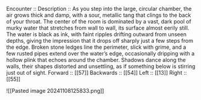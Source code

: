 Encounter :: 
Description :: As you step into the large, circular chamber, the air grows thick and damp, with a sour, metallic tang that clings to the back of your throat. The center of the room is dominated by a vast, dark pool of murky water that stretches from wall to wall, its surface almost eerily still. The water is black as ink, with faint ripples drifting outward from unseen depths, giving the impression that it drops off sharply just a few steps from the edge. Broken stone ledges line the perimeter, slick with grime, and a few rusted pipes extend over the water’s edge, occasionally dripping with a hollow plink that echoes around the chamber. Shadows dance along the walls, their shapes distorted and unsettling, as if something below is stirring just out of sight.
Forward :: [[57]]
Backwards :: [[54]]
Left :: [[13]]
Right :: [[55]]

![[Pasted image 20241108125833.png]]